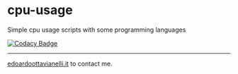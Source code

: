 # cpu-usage
Simple cpu usage scripts with some programming languages

[![Codacy Badge](https://api.codacy.com/project/badge/Grade/15d695c9efdb4491ae0a3e35e7b292d5)](https://www.codacy.com/manual/edoardottt/cpu-usage?utm_source=github.com&amp;utm_medium=referral&amp;utm_content=edoardottt/cpu-usage&amp;utm_campaign=Badge_Grade)

----------

[edoardoottavianelli.it](https://www.edoardoottavianelli.it) to contact me.
